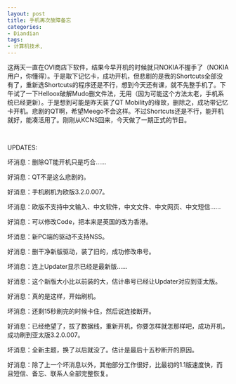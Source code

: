 ```yaml
---
layout: post
title: 手机再次故障备忘
categories:
- Diandian
tags:
- 计算机技术, 
---
```

<p>这两天一直在OVI商店下软件，结果今早开机的时候就只NOKIA不握手了（NOKIA用户，你懂得）。于是取下记忆卡，成功开机，但悲剧的是我的Shortcuts全部没有了，重新选Shortcuts的程序还是不行，想到今天还有课，就不先整手机了。下午试了一下Helloox破解Mudo删文件法，无用（因为可能这个方法太老，手机系统已经更新）。于是想到可能是昨天装了QT Mobility的缘故，删除之，成功带记忆卡开机。悲剧的QT啊，希望Meego不会这样。不过Shortcuts还是不行，能开机就好，能凑活用了。刚刚从KCNS回来，今天做了一期正式的节目。 &nbsp; &nbsp; &nbsp;</p>
<p>&nbsp;</p>
<p>UPDATES:</p>
<p>坏消息：删除QT能开机只是巧合……</p>
<p>好消息：QT不是这么悲剧的。&nbsp;</p>
<p>好消息：手机刷机为欧版3.2.0.007。</p>
<p>坏消息：欧版不支持中文输入、中文软件，中文文件、中文网页、中文短信……</p>
<p>好消息：可以修改Code，把本来是英国的改为香港。</p>
<p>坏消息：新PC端的驱动不支持NSS。</p>
<p>好消息：删干净新版驱动，装了旧的，成功修改串号。</p>
<p>坏消息：连上Updater显示已经是最新版……</p>
<p>好消息：这个新版大小比以前装的大，估计串号已经让Updater对应到亚太版。</p>
<p>好消息：真的是这样，开始刷机。</p>
<p>坏消息：还剩15秒刷完的时候卡住，然后说连接断开。</p>
<p>好消息：已经绝望了，拔了数据线，重新开机，你要怎样就怎那样吧，成功开机，成功刷到亚太版3.2.0.007。</p>
<p>坏消息：全新主题，换了以后就没了。估计是最后十五秒断开的原因。</p>
<p>好消息：除了上一个坏消息以外，其他部分工作很好，比最初的1.1版速度快，而且短信、备忘、联系人全部完整恢复。</p>
<p></p>
